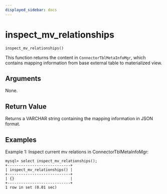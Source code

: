 ```yaml
---
displayed_sidebar: docs
---
```


# inspect_mv_relationships

`inspect_mv_relationships()`

This function returns the content in `ConnectorTblMetaInfoMgr`, which contains mapping information from base external table to materialized view.

## Arguments

None.

## Return Value

Returns a VARCHAR string containing the mapping information in JSON format.

## Examples

Example 1: Inspect current mv relations in ConnectorTblMetaInfoMgr:
```
mysql> select inspect_mv_relationships();
+----------------------------+
| inspect_mv_relationships() |
+----------------------------+
| {}                         |
+----------------------------+
1 row in set (0.01 sec)

```